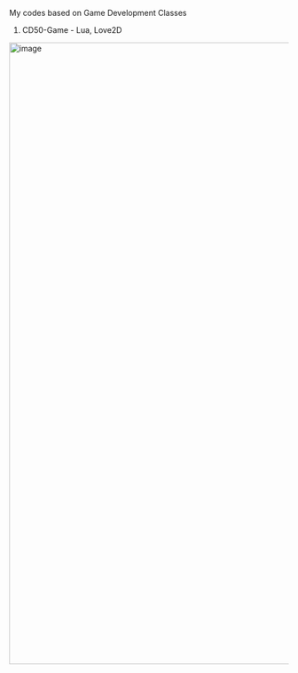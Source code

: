 My codes based on Game Development Classes
  1. CD50-Game - Lua, Love2D

<img width="1119" alt="image" src="https://github.com/yenteho-felix/GameDev/assets/84868780/cf10b1c0-0a2b-4d07-bd2b-eeae0f476c09">
